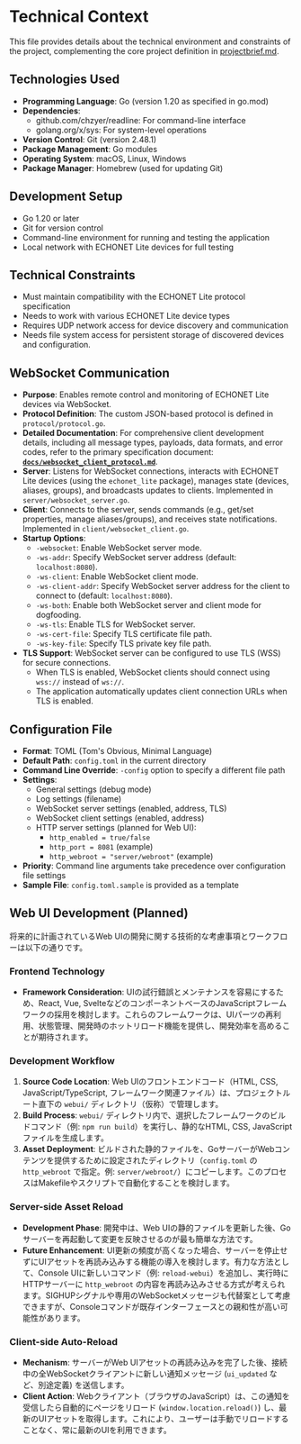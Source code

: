 # Technical Context

This file provides details about the technical environment and constraints of the project, complementing the core project definition in [projectbrief.md](./projectbrief.md).

## Technologies Used

- **Programming Language**: Go (version 1.20 as specified in go.mod)
- **Dependencies**:
  - github.com/chzyer/readline: For command-line interface
  - golang.org/x/sys: For system-level operations
- **Version Control**: Git (version 2.48.1)
- **Package Management**: Go modules
- **Operating System**: macOS, Linux, Windows
- **Package Manager**: Homebrew (used for updating Git)

## Development Setup

- Go 1.20 or later
- Git for version control
- Command-line environment for running and testing the application
- Local network with ECHONET Lite devices for full testing

## Technical Constraints

- Must maintain compatibility with the ECHONET Lite protocol specification
- Needs to work with various ECHONET Lite device types
- Requires UDP network access for device discovery and communication
- Needs file system access for persistent storage of discovered devices and configuration.

## WebSocket Communication

- **Purpose**: Enables remote control and monitoring of ECHONET Lite devices via WebSocket.
- **Protocol Definition**: The custom JSON-based protocol is defined in `protocol/protocol.go`.
- **Detailed Documentation**: For comprehensive client development details, including all message types, payloads, data formats, and error codes, refer to the primary specification document: **[`docs/websocket_client_protocol.md`](../docs/websocket_client_protocol.md)**.
- **Server**: Listens for WebSocket connections, interacts with ECHONET Lite devices (using the `echonet_lite` package), manages state (devices, aliases, groups), and broadcasts updates to clients. Implemented in `server/websocket_server.go`.
- **Client**: Connects to the server, sends commands (e.g., get/set properties, manage aliases/groups), and receives state notifications. Implemented in `client/websocket_client.go`.
- **Startup Options**:
  - `-websocket`: Enable WebSocket server mode.
  - `-ws-addr`: Specify WebSocket server address (default: `localhost:8080`).
  - `-ws-client`: Enable WebSocket client mode.
  - `-ws-client-addr`: Specify WebSocket server address for the client to connect to (default: `localhost:8080`).
  - `-ws-both`: Enable both WebSocket server and client mode for dogfooding.
  - `-ws-tls`: Enable TLS for WebSocket server.
  - `-ws-cert-file`: Specify TLS certificate file path.
  - `-ws-key-file`: Specify TLS private key file path.
- **TLS Support**: WebSocket server can be configured to use TLS (WSS) for secure connections.
  - When TLS is enabled, WebSocket clients should connect using `wss://` instead of `ws://`.
  - The application automatically updates client connection URLs when TLS is enabled.

## Configuration File

- **Format**: TOML (Tom's Obvious, Minimal Language)
- **Default Path**: `config.toml` in the current directory
- **Command Line Override**: `-config` option to specify a different file path
- **Settings**:
  - General settings (debug mode)
  - Log settings (filename)
  - WebSocket server settings (enabled, address, TLS)
  - WebSocket client settings (enabled, address)
  - HTTP server settings (planned for Web UI):
    - `http_enabled = true/false`
    - `http_port = 8081` (example)
    - `http_webroot = "server/webroot"` (example)
- **Priority**: Command line arguments take precedence over configuration file settings
- **Sample File**: `config.toml.sample` is provided as a template

## Web UI Development (Planned)

将来的に計画されているWeb UIの開発に関する技術的な考慮事項とワークフローは以下の通りです。

### Frontend Technology

- **Framework Consideration**: UIの試行錯誤とメンテナンスを容易にするため、React, Vue, SvelteなどのコンポーネントベースのJavaScriptフレームワークの採用を検討します。これらのフレームワークは、UIパーツの再利用、状態管理、開発時のホットリロード機能を提供し、開発効率を高めることが期待されます。

### Development Workflow

1.  **Source Code Location**: Web UIのフロントエンドコード（HTML, CSS, JavaScript/TypeScript, フレームワーク関連ファイル）は、プロジェクトルート直下の `webui/` ディレクトリ（仮称）で管理します。
2.  **Build Process**: `webui/` ディレクトリ内で、選択したフレームワークのビルドコマンド（例: `npm run build`）を実行し、静的なHTML, CSS, JavaScriptファイルを生成します。
3.  **Asset Deployment**: ビルドされた静的ファイルを、GoサーバーがWebコンテンツを提供するために設定されたディレクトリ（`config.toml` の `http_webroot` で指定。例: `server/webroot/`）にコピーします。このプロセスはMakefileやスクリプトで自動化することを検討します。

### Server-side Asset Reload

- **Development Phase**: 開発中は、Web UIの静的ファイルを更新した後、Goサーバーを再起動して変更を反映させるのが最も簡単な方法です。
- **Future Enhancement**: UI更新の頻度が高くなった場合、サーバーを停止せずにUIアセットを再読み込みする機能の導入を検討します。有力な方法として、Console UIに新しいコマンド（例: `reload-webui`）を追加し、実行時にHTTPサーバーに `http_webroot` の内容を再読み込みさせる方式が考えられます。SIGHUPシグナルや専用のWebSocketメッセージも代替案として考慮できますが、Consoleコマンドが既存インターフェースとの親和性が高い可能性があります。

### Client-side Auto-Reload

- **Mechanism**: サーバーがWeb UIアセットの再読み込みを完了した後、接続中の全WebSocketクライアントに新しい通知メッセージ (`ui_updated` など、別途定義) を送信します。
- **Client Action**: Webクライアント（ブラウザのJavaScript）は、この通知を受信したら自動的にページをリロード (`window.location.reload()`) し、最新のUIアセットを取得します。これにより、ユーザーは手動でリロードすることなく、常に最新のUIを利用できます。
